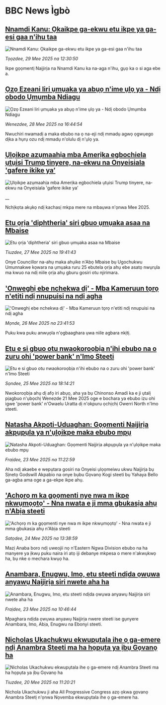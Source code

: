 # BBC News Ìgbò## [Nnamdi Kanu: Ọkaikpe ga-ekwu etu ikpe ya ga-esi gaa n'ihu taa ](https://www.bbc.com/igbo/articles/c1jxy46j7dgo?at_campaign=githubrss)![Nnamdi Kanu: Ọkaikpe ga-ekwu etu ikpe ya ga-esi gaa n'ihu taa ](https://ichef.bbci.co.uk/ace/standard/240/cpsprodpb/f8b6/live/5a3cd3c0-3c88-11f0-bb48-a7542308bf02.jpg)_Tọọzdee, 29 Mee 2025 na 12:30:50_Ikpe gọọmentị Naịjirịa na Nnamdi Kanu ka na-aga n'ihu, gụọ ka o si aga ebe a.## [Ọzọ Ezeani liri ụmụaka ya abụọ n'ime ụlọ ya - Ndị obodo Ụmụmba Ndiagu](https://www.bbc.com/igbo/articles/crr7evg9k95o?at_campaign=githubrss)![Ọzọ Ezeani liri ụmụaka ya abụọ n'ime ụlọ ya - Ndị obodo Ụmụmba Ndiagu](https://ichef.bbci.co.uk/ace/standard/240/cpsprodpb/2079/live/06d2e410-3be1-11f0-b6e6-4ddb91039da1.jpg)_Wenezdee, 28 Mee 2025 na 16:44:54_Nwuchiri nwamadị a maka ebubo na ọ na-eji ndị mmadụ agwọ ọgwụego dịka a hụrụ ozu ndị mmadụ n'olulu dị n'ụlọ ya.## [Ụlọikpe azụmaahịa mba Amerịka egbochiela ụtụisi Trump tinyere, na-ekwu na Onyeisiala 'gafere ikike ya’](https://www.bbc.co.uk/igbo/live/cz95zpxkd9vt?at_campaign=githubrss)![Ụlọikpe azụmaahịa mba Amerịka egbochiela ụtụisi Trump tinyere, na-ekwu na Onyeisiala 'gafere ikike ya’](https://ichef.bbci.co.uk/ace/standard/240/cpsprodpb/3138/live/1fc95310-3c85-11f0-b6e6-4ddb91039da1.jpg)__Nchịkọta akụkọ ndị kachasị mkpa mere na mbaụwa n'ọnwa Mee 2025.## [Etu ọrịa 'diphtheria' siri gbuo ụmụaka asaa na Mbaise](https://www.bbc.com/igbo/articles/cjrn0591evgo?at_campaign=githubrss)![Etu ọrịa 'diphtheria' siri gbuo ụmụaka asaa na Mbaise](https://ichef.bbci.co.uk/ace/standard/240/cpsprodpb/a327/live/f20e0410-3b2c-11f0-ab2d-a33f931f78dd.png)_Tiuzdee, 27 Mee 2025 na 19:41:43_Onye Councillor na-ahụ maka ahụike n'Abọ Mbaise bụ Ugochukwu Umunnakwe kọwara na ụmụaka ruru 25 ebutela ọrịa ahụ ebe asatọ nwụrụla ma kwuo na ndị niile ọrịa ahụ gburu gosiri otu njirimara.## ['Onweghị ebe nchekwa dị' - Mba Kameruun tọrọ n'etiti ndị nnupuisi na ndị agha](https://www.bbc.com/igbo/articles/czj4v10yjlxo?at_campaign=githubrss)!['Onweghị ebe nchekwa dị' - Mba Kameruun tọrọ n'etiti ndị nnupuisi na ndị agha](https://ichef.bbci.co.uk/ace/standard/240/cpsprodpb/23c5/live/a95917d0-3566-11f0-96c3-cf669419a2b0.jpg)_Mọnde, 26 Mee 2025 na 23:41:53_Puku kwa puku anwụọla n'ọgbaaghara ụwa niile agbara nkịtị.## [Etu e si gbuo otu nwaokoroọbịa n'ihi ebubo na o zuru ohi 'power bank' n'Imo Steeti](https://www.bbc.com/igbo/articles/c771d80024lo?at_campaign=githubrss)![Etu e si gbuo otu nwaokoroọbịa n'ihi ebubo na o zuru ohi 'power bank' n'Imo Steeti](https://ichef.bbci.co.uk/ace/standard/240/cpsprodpb/da7c/live/cf0e1790-398b-11f0-8519-3b5a01ebe413.png)_Sọndee, 25 Mee 2025 na 18:14:21_Nwokoroọbịa ahụ dị afọ iri abụọ, aha ya bụ Chinonso Amadi ka e ji ụtalị pịagbuo n'ụbọchị Wenezde 21 Mee 2025 oge e bochara ya ebubo izu ohi igwe 'power bank' n'Owaelu Uratta dị n'okpuru ọchịchị Owerri North n'Imo steeti.## [Natasha Akpoti-Uduaghan: Gọọmenti Naịjirịa akpụpụla ya n'ụlọikpe maka ebubo mpụ ](https://www.bbc.com/igbo/articles/cdj9xvnjd39o?at_campaign=githubrss)![Natasha Akpoti-Uduaghan: Gọọmenti Naịjirịa akpụpụla ya n'ụlọikpe maka ebubo mpụ ](https://ichef.bbci.co.uk/ace/standard/240/cpsprodpb/a7ce/live/6862e5a0-37b7-11f0-9e4d-b7a43daeff47.png)_Fraịdee, 23 Mee 2025 na 11:22:59_Aha ndị akaebe e wepụtara gosiri na Onyeisi ụlọọmeiwu ukwu Naịjirịa bụ Sịnetọ Godswill Akpabio na onye bụbu Gọvanọ Kogi steeti bụ Yahaya Bello ga-agba ama oge a ga-ekpe ikpe ahụ.## ['Achọrọ m ka gọọmenti nye nwa m ikpe nkwụmọọtọ' - Nna nwata e ji mma gbukasịa ahụ n'Abịa steeti](https://www.bbc.com/igbo/articles/cvgnnqv3myqo?at_campaign=githubrss)!['Achọrọ m ka gọọmenti nye nwa m ikpe nkwụmọọtọ' - Nna nwata e ji mma gbukasịa ahụ n'Abịa steeti](https://ichef.bbci.co.uk/ace/standard/240/cpsprodpb/f758/live/d28a1be0-358e-11f0-96c3-cf669419a2b0.png)_Satọdee, 24 Mee 2025 na 13:38:59_Mazị Anaba boro ndị uweojii nọ n'Eastern Ngwa Division ebubo na ha manyere ya ịkwụ puku naira iri atọ iji debanye mkpesa o mere n'akwụkwọ ha, bụ nke o mechara kwụọ ha.## [Anambara, Enugwu, Imo, etu steeti ndịda ọwụwa anyawụ Naịjirịa siri nwete aha ha](https://www.bbc.com/igbo/articles/cj6rr6dggeeo?at_campaign=githubrss)![Anambara, Enugwu, Imo, etu steeti ndịda ọwụwa anyawụ Naịjirịa siri nwete aha ha](https://ichef.bbci.co.uk/ace/standard/240/cpsprodpb/f4c6/live/bf9154f0-367d-11f0-8947-7d6241f9fce9.jpg)_Fraịdee, 23 Mee 2025 na 10:46:44_Mpaghara ndịda ọwụwa anyawụ Naịjirịa nwere steeti ise gụnyere Anambara, Imo, Abịa, Enugwu na Ebonyi steeti.## [Nicholas Ukachukwu ekwupụtala ihe ọ ga-emere ndị Anambra Steeti ma ha họpụta ya ịbụ Gọvanọ ha](https://www.bbc.com/igbo/articles/c2011m0jdrzo?at_campaign=githubrss)![Nicholas Ukachukwu ekwupụtala ihe ọ ga-emere ndị Anambra Steeti ma ha họpụta ya ịbụ Gọvanọ ha](https://ichef.bbci.co.uk/ace/standard/240/cpsprodpb/c4b6/live/b8faddf0-355b-11f0-bf15-094eef773db0.jpg)_Tiuzdee, 20 Mee 2025 na 11:20:21_Nichola Ukachukwu ji aha All Progressive Congress azọ ọkwa gọvanọ Anambra Steetị n'ọnwa Nọvemba ekwupụtala ihe ọ ga-emere ha.